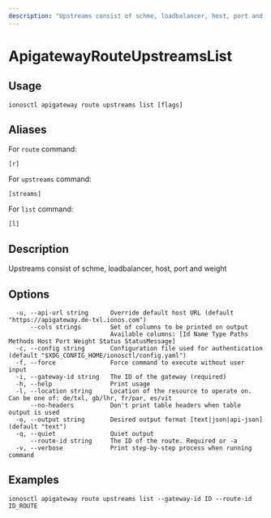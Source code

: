 ```yaml
---
description: "Upstreams consist of schme, loadbalancer, host, port and weight"
---
```


# ApigatewayRouteUpstreamsList

## Usage

```text
ionosctl apigateway route upstreams list [flags]
```

## Aliases

For `route` command:

```text
[r]
```

For `upstreams` command:

```text
[streams]
```

For `list` command:

```text
[l]
```

## Description

Upstreams consist of schme, loadbalancer, host, port and weight

## Options

```text
  -u, --api-url string      Override default host URL (default "https://apigateway.de-txl.ionos.com")
      --cols strings        Set of columns to be printed on output 
                            Available columns: [Id Name Type Paths Methods Host Port Weight Status StatusMessage]
  -c, --config string       Configuration file used for authentication (default "$XDG_CONFIG_HOME/ionosctl/config.yaml")
  -f, --force               Force command to execute without user input
  -i, --gateway-id string   The ID of the gateway (required)
  -h, --help                Print usage
  -l, --location string     Location of the resource to operate on. Can be one of: de/txl, gb/lhr, fr/par, es/vit
      --no-headers          Don't print table headers when table output is used
  -o, --output string       Desired output format [text|json|api-json] (default "text")
  -q, --quiet               Quiet output
      --route-id string     The ID of the route. Required or -a
  -v, --verbose             Print step-by-step process when running command
```

## Examples

```text
ionosctl apigateway route upstreams list --gateway-id ID --route-id ID_ROUTE
```

